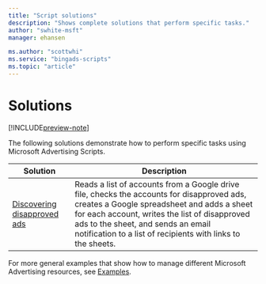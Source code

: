 ```yaml
---
title: "Script solutions"
description: "Shows complete solutions that perform specific tasks."
author: "swhite-msft"
manager: ehansen

ms.author: "scottwhi"
ms.service: "bingads-scripts"
ms.topic: "article"
---
```


# Solutions

[!INCLUDE[preview-note](../includes/preview-note.md)]


The following solutions demonstrate how to perform specific tasks using Microsoft Advertising Scripts. 

|Solution|Description
|-|-
|[Discovering disapproved ads](get-disapproved-ads.md)|Reads a list of accounts from a Google drive file, checks the accounts for disapproved ads, creates a Google spreadsheet and adds a sheet for each account, writes the list of disapproved ads to the sheet, and sends an email notification to a list of recipients with links to the sheets.

For more general examples that show how to manage different Microsoft Advertising resources, see [Examples](../examples/index.md).
